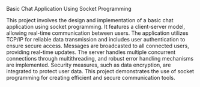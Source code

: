  Basic Chat Application Using Socket Programming

This project involves the design and implementation of a basic chat application using socket programming. It features a client-server model, allowing real-time communication between users. The application utilizes TCP/IP for reliable data transmission and includes user authentication to ensure secure access. Messages are broadcasted to all connected users, providing real-time updates. The server handles multiple concurrent connections through multithreading, and robust error handling mechanisms are implemented. Security measures, such as data encryption, are integrated to protect user data. This project demonstrates the use of socket programming for creating efficient and secure communication tools.
